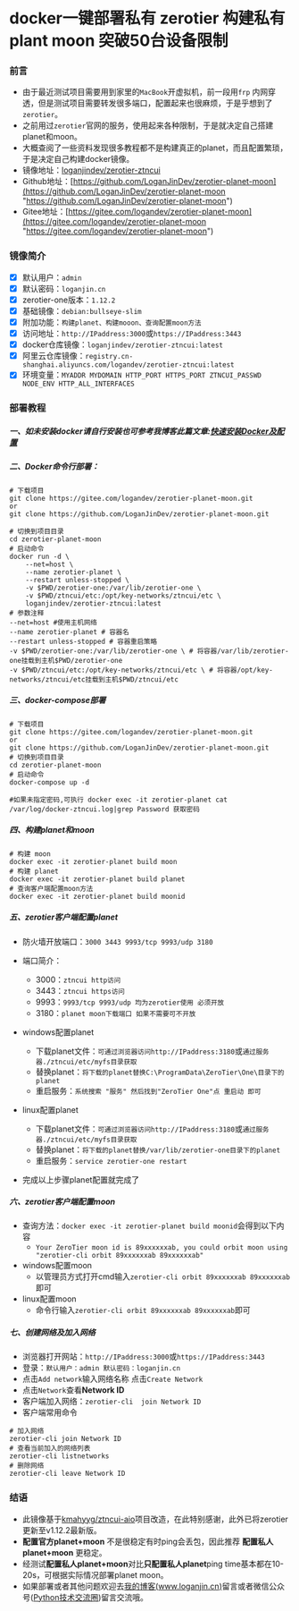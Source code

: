 # docker一键部署私有 zerotier 构建私有plant moon 突破50台设备限制

### 前言

*   由于最近测试项目需要用到家里的`MacBook`开虚拟机，前一段用`frp` 内网穿透，但是测试项目需要转发很多端口，配置起来也很麻烦，于是乎想到了`zerotier`。
*   之前用过`zerotier`官网的服务，使用起来各种限制，于是就决定自己搭建planet和moon。
*   大概查阅了一些资料发现很多教程都不是构建真正的planet，而且配置繁琐，于是决定自己构建docker镜像。
*   镜像地址：[loganjindev/zerotier-ztncui](https://hub.docker.com/r/loganjindev/zerotier-ztncui "loganjindev/zerotier-ztncui")
*   Github地址：[https://github.com/LoganJinDev/zerotier-planet-moon](https://github.com/LoganJinDev/zerotier-planet-moon "https://github.com/LoganJinDev/zerotier-planet-moon")
*   Gitee地址：[https://gitee.com/logandev/zerotier-planet-moon](https://gitee.com/logandev/zerotier-planet-moon "https://gitee.com/logandev/zerotier-planet-moon")

### 镜像简介

*   [x] 默认用户：`admin`
*   [x] 默认密码：`loganjin.cn`
*   [x] zerotier-one版本：`1.12.2`
*   [x] 基础镜像：`debian:bullseye-slim`
*   [x] 附加功能：`构建planet、构建mooon、查询配置moon方法`
*   [x] 访问地址：`http://IPaddress:3000`或`https://IPaddress:3443`
*   [x] docker仓库镜像：`loganjindev/zerotier-ztncui:latest`
*   [x] 阿里云仓库镜像：`registry.cn-shanghai.aliyuncs.com/logandev/zerotier-ztncui:latest`
*   [x] 环境变量：`MYADDR MYDOMAIN HTTP_PORT HTTPS_PORT ZTNCUI_PASSWD NODE_ENV HTTP_ALL_INTERFACES`

### 部署教程

##### 一、如未安装docker请自行安装也可参考我博客此篇文章:[快速安装Docker及配置](https://www.loganjin.cn/article/docker-install/)

##### 二、Docker命令行部署：

```shell
# 下载项目
git clone https://gitee.com/logandev/zerotier-planet-moon.git
or 
git clone https://github.com/LoganJinDev/zerotier-planet-moon.git

# 切换到项目目录
cd zerotier-planet-moon
# 启动命令
docker run -d \
    --net=host \
    --name zerotier-planet \
    --restart unless-stopped \
    -v $PWD/zerotier-one:/var/lib/zerotier-one \
    -v $PWD/ztncui/etc:/opt/key-networks/ztncui/etc \
    loganjindev/zerotier-ztncui:latest
# 参数注释
--net=host #使用主机网络
--name zerotier-planet # 容器名
--restart unless-stopped # 容器重启策略
-v $PWD/zerotier-one:/var/lib/zerotier-one \ # 将容器/var/lib/zerotier-one挂载到主机$PWD/zerotier-one
-v $PWD/ztncui/etc:/opt/key-networks/ztncui/etc \ # 将容器/opt/key-networks/ztncui/etc挂载到主机$PWD/ztncui/etc
```

##### 三、docker-compose部署

```shell
# 下载项目
git clone https://gitee.com/logandev/zerotier-planet-moon.git
or 
git clone https://github.com/LoganJinDev/zerotier-planet-moon.git
# 切换到项目目录
cd zerotier-planet-moon
# 启动命令
docker-compose up -d

#如果未指定密码,可执行 docker exec -it zerotier-planet cat /var/log/docker-ztncui.log|grep Password 获取密码
```

##### 四、构建planet和moon

```shell
# 构建 moon
docker exec -it zerotier-planet build moon
# 构建 planet
docker exec -it zerotier-planet build planet
# 查询客户端配置moon方法
docker exec -it zerotier-planet build moonid
```

##### 五、zerotier客户端配置planet

*   防火墙开放端口：`3000 3443 9993/tcp 9993/udp 3180`

*   端口简介：
    *   3000：`ztncui http访问`
    *   3443：`ztncui https访问`
    *   9993：`9993/tcp 9993/udp 均为zerotier使用 必须开放`
    *   3180：`planet moon下载端口 如果不需要可不开放`

*   windows配置planet
    *   下载planet文件：`可通过浏览器访问http://IPaddress:3180`或`通过服务器./ztncui/etc/myfs目录获取`
    *   替换planet：`将下载的planet替换C:\ProgramData\ZeroTier\One\目录下的planet `
    *   重启服务：`系统搜索 "服务" 然后找到"ZeroTier One"点 重启动 即可  `

*   linux配置planet
    *   下载planet文件：`可通过浏览器访问http://IPaddress:3180`或`通过服务器./ztncui/etc/myfs目录获取`
    *   替换planet：`将下载的planet替换/var/lib/zerotier-one目录下的planet `
    *   重启服务：`service zerotier-one restart`

*   完成以上步骤planet配置就完成了

##### 六、zerotier客户端配置moon

*   查询方法：`docker exec -it zerotier-planet build moonid`会得到以下内容
    *   `Your ZeroTier moon id is 89xxxxxxab, you could orbit moon using "zerotier-cli orbit 89xxxxxxab 89xxxxxxab"`
*   windows配置moon
    *   以管理员方式打开cmd输入`zerotier-cli orbit 89xxxxxxab 89xxxxxxab`即可
*   linux配置moon
    *   命令行输入`zerotier-cli orbit 89xxxxxxab 89xxxxxxab`即可

##### 七、创建网络及加入网络

*   浏览器打开网站：`http://IPaddress:3000`或`https://IPaddress:3443`
*   登录：`默认用户：admin 默认密码：loganjin.cn`
*   点击`Add network`输入网络名称 点击`Create Network`
*   点击`Network`查看**Network ID**
*   客户端加入网络：`zerotier-cli  join Network ID`
*   客户端常用命令

```shell
# 加入网络
zerotier-cli join Network ID
# 查看当前加入的网络列表
zerotier-cli listnetworks
# 删除网络
zerotier-cli leave Network ID
```

### 结语

*   此镜像基于[kmahyyg/ztncui-aio](https://github.com/kmahyyg/ztncui-aio)项目改造，在此特别感谢，此外已将zerotier更新至v1.12.2最新版。
*   **配置官方planet+moon** 不是很稳定有时ping会丢包，因此推荐 **配置私人planet+moon** 更稳定。
*   经测试**配置私人planet+moon**对比**只配置私人planet**ping time基本都在10-20s，可根据实际情况部署planet moon。
*   如果部署或者其他问题欢迎去[我的博客(www.loganjin.cn)](https://www.loganjin.cn/)留言或者微信公众号([Python技术交流圈](https://img-blog.csdnimg.cn/img_convert/09f3ccbb0f9231855f20b0f5fca7da16.png#pic_center))留言交流哦。
